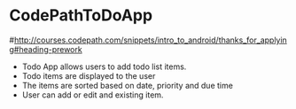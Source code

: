 # CodePathToDoApp
#http://courses.codepath.com/snippets/intro_to_android/thanks_for_applying#heading-prework
- Todo App allows users to add todo list items.
- Todo items are displayed to the user
- The items are sorted based on date, priority and due time
- User can add or edit and existing item.

